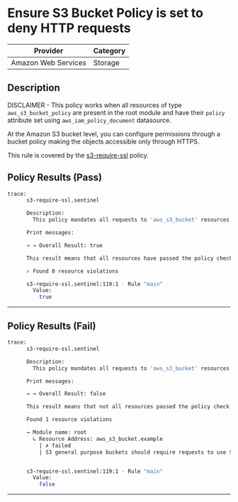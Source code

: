 # Ensure S3 Bucket Policy is set to deny HTTP requests

| Provider            | Category     |
|---------------------|--------------|
| Amazon Web Services | Storage      |

## Description

DISCLAIMER - This policy works when all resources of type `aws_s3_bucket_policy` are present in the root module and have their `policy` attribute set using `aws_iam_policy_document` datasource.

At the Amazon S3 bucket level, you can configure permissions through a bucket policy making the objects accessible only through HTTPS.

This rule is covered by the [s3-require-ssl](../../policies/s3/s3-require-ssl.sentinel) policy.

## Policy Results (Pass)
```bash
trace:
      s3-require-ssl.sentinel

      Description:
        This policy mandates all requests to 'aws_s3_bucket' resources to use ssl using 'aws_s3_bucket_policy' resource.

      Print messages:

      → → Overall Result: true

      This result means that all resources have passed the policy check for the policy s3-require-ssl.

      ✓ Found 0 resource violations

      s3-require-ssl.sentinel:119:1 - Rule "main"
        Value:
          true
```

---

## Policy Results (Fail)
```bash
trace:
      s3-require-ssl.sentinel

      Description:
        This policy mandates all requests to 'aws_s3_bucket' resources to use ssl using 'aws_s3_bucket_policy' resource.

      Print messages:

      → → Overall Result: false

      This result means that not all resources passed the policy check and the protected behavior is not allowed for the policy s3-require-ssl.

      Found 1 resource violations

      → Module name: root
        ↳ Resource Address: aws_s3_bucket.example
          | ✗ failed
          | S3 general purpose buckets should require requests to use SSL. Refer to https://docs.aws.amazon.com/securityhub/latest/userguide/s3-controls.html#s3-5 for more details.


      s3-require-ssl.sentinel:119:1 - Rule "main"
        Value:
          false
```

---